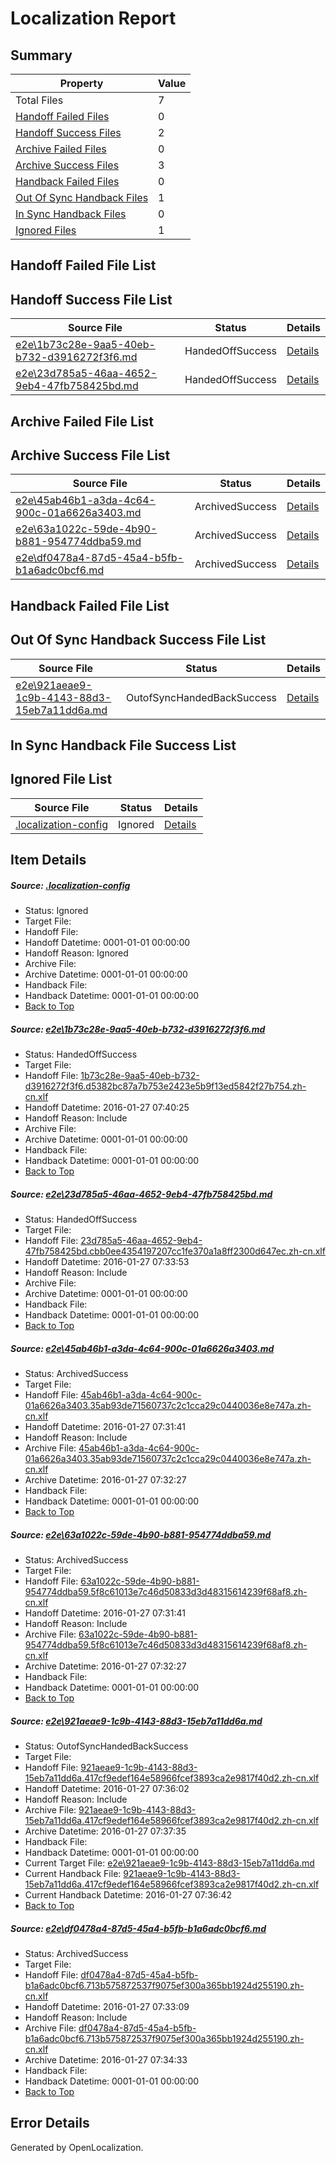 # <a name='report-top'></a> Localization Report

## Summary
 Property | Value 
 -------- | ----- 
 Total Files | 7
[ Handoff Failed Files ](#handoff-failed-list)| 0
[ Handoff Success Files ](#handoff-success-list)| 2
[ Archive Failed Files ](#archive-failed-list)| 0
[ Archive Success Files ](#archive-success-list)| 3
[ Handback Failed Files ](#handback-failed-list)| 0
[ Out Of Sync Handback Files ](#outofsync-handback-success-list)| 1
[ In Sync Handback Files ](#insync-handback-success-list)| 0
[ Ignored Files ](#ignored-list)| 1

## <a name='handoff-failed-list'></a> Handoff Failed File List

## <a name='handoff-success-list'></a> Handoff Success File List
 Source File | Status | Details 
 ----------- | ------ | ------- 
 [e2e\1b73c28e-9aa5-40eb-b732-d3916272f3f6.md](https://github.com/OpenLocalizationTest/oltest/blob/a2f6c80cacb9cd8886ae9897b7d4c5d5b8b20eda/e2e/1b73c28e-9aa5-40eb-b732-d3916272f3f6.md) | HandedOffSuccess | [Details](#7906ca4274132cf93865bd6a3075fc983bb8d0e81)
 [e2e\23d785a5-46aa-4652-9eb4-47fb758425bd.md](https://github.com/OpenLocalizationTest/oltest/blob/6fa5740a8bb49275a148b840d8f4fca62ebf6958/e2e/23d785a5-46aa-4652-9eb4-47fb758425bd.md) | HandedOffSuccess | [Details](#e953a303714f97d33aa3277740b6717a189f1f7c2)

## <a name='archive-failed-list'></a> Archive Failed File List

## <a name='archive-success-list'></a> Archive Success File List
 Source File | Status | Details 
 ----------- | ------ | ------- 
 [e2e\45ab46b1-a3da-4c64-900c-01a6626a3403.md](https://github.com/OpenLocalizationTest/oltest/blob/8fac9b1e550a535ad10baa7bca75bff31cb923ea/e2e/45ab46b1-a3da-4c64-900c-01a6626a3403.md) | ArchivedSuccess | [Details](#00abb13b4af65c6907df7dda8f09eb16e05e91633)
 [e2e\63a1022c-59de-4b90-b881-954774ddba59.md](https://github.com/OpenLocalizationTest/oltest/blob/8fac9b1e550a535ad10baa7bca75bff31cb923ea/e2e/63a1022c-59de-4b90-b881-954774ddba59.md) | ArchivedSuccess | [Details](#629cb9cb9c6cad13b9fec42748683d0fdd4fceec4)
 [e2e\df0478a4-87d5-45a4-b5fb-b1a6adc0bcf6.md](https://github.com/OpenLocalizationTest/oltest/blob/77533fbea6300670f8af1ce230ec8d50e7afdbf0/e2e/df0478a4-87d5-45a4-b5fb-b1a6adc0bcf6.md) | ArchivedSuccess | [Details](#f26b6bdb7d9dc871346cb1878c9201c35f9147aa6)

## <a name='handback-failed-list'></a> Handback Failed File List

## <a name='outofsync-handback-success-list'></a> Out Of Sync Handback Success File List
 Source File | Status | Details 
 ----------- | ------ | ------- 
 [e2e\921aeae9-1c9b-4143-88d3-15eb7a11dd6a.md](https://github.com/OpenLocalizationTest/oltest/blob/6ebaec0363fab07c67f60138cf97a375cda68348/e2e/921aeae9-1c9b-4143-88d3-15eb7a11dd6a.md) | OutofSyncHandedBackSuccess | [Details](#cbf4cf3213395708f6ab2b7d48510b345807dbad5)

## <a name='insync-handback-success-list'></a> In Sync Handback File Success List

## <a name='ignored-list'></a> Ignored File List
 Source File | Status | Details 
 ----------- | ------ | ------- 
 [.localization-config](https://github.com/OpenLocalizationTest/oltest/blob/a2f6c80cacb9cd8886ae9897b7d4c5d5b8b20eda/.localization-config) | Ignored | [Details](#e4725be8631cbe979bbe0fa8b97cd75f1fd41d4d0)

## Item Details
##### <a name='e4725be8631cbe979bbe0fa8b97cd75f1fd41d4d0'></a> Source: [.localization-config](https://github.com/OpenLocalizationTest/oltest/blob/a2f6c80cacb9cd8886ae9897b7d4c5d5b8b20eda/.localization-config)
* Status: Ignored
* Target File: 
* Handoff File: 
* Handoff Datetime: 0001-01-01 00:00:00
* Handoff Reason: Ignored
* Archive File: 
* Archive Datetime: 0001-01-01 00:00:00
* Handback File: 
* Handback Datetime: 0001-01-01 00:00:00
* [Back to Top](#report-top)

##### <a name='7906ca4274132cf93865bd6a3075fc983bb8d0e81'></a> Source: [e2e\1b73c28e-9aa5-40eb-b732-d3916272f3f6.md](https://github.com/OpenLocalizationTest/oltest/blob/a2f6c80cacb9cd8886ae9897b7d4c5d5b8b20eda/e2e/1b73c28e-9aa5-40eb-b732-d3916272f3f6.md)
* Status: HandedOffSuccess
* Target File: 
* Handoff File: [1b73c28e-9aa5-40eb-b732-d3916272f3f6.d5382bc87a7b753e2423e5b9f13ed5842f27b754.zh-cn.xlf](https://github.com/OpenLocalizationTestOrg/olhandoff/blob/1ef590e8cbc690d66cdff79cdc16b15b5ea1650f/ol-handoff/OpenLocalizationTestOrg/oltest.zh-cn/tianzh/1b73c28e-9aa5-40eb-b732-d3916272f3f6.d5382bc87a7b753e2423e5b9f13ed5842f27b754.zh-cn.xlf)
* Handoff Datetime: 2016-01-27 07:40:25
* Handoff Reason: Include
* Archive File: 
* Archive Datetime: 0001-01-01 00:00:00
* Handback File: 
* Handback Datetime: 0001-01-01 00:00:00
* [Back to Top](#report-top)

##### <a name='e953a303714f97d33aa3277740b6717a189f1f7c2'></a> Source: [e2e\23d785a5-46aa-4652-9eb4-47fb758425bd.md](https://github.com/OpenLocalizationTest/oltest/blob/6fa5740a8bb49275a148b840d8f4fca62ebf6958/e2e/23d785a5-46aa-4652-9eb4-47fb758425bd.md)
* Status: HandedOffSuccess
* Target File: 
* Handoff File: [23d785a5-46aa-4652-9eb4-47fb758425bd.cbb0ee4354197207cc1fe370a1a8ff2300d647ec.zh-cn.xlf](https://github.com/OpenLocalizationTestOrg/olhandoff/blob/e58a40df12b684ef17aab895745690ead858f418/ol-handoff/OpenLocalizationTestOrg/oltest.zh-cn/tianzh/23d785a5-46aa-4652-9eb4-47fb758425bd.cbb0ee4354197207cc1fe370a1a8ff2300d647ec.zh-cn.xlf)
* Handoff Datetime: 2016-01-27 07:33:53
* Handoff Reason: Include
* Archive File: 
* Archive Datetime: 0001-01-01 00:00:00
* Handback File: 
* Handback Datetime: 0001-01-01 00:00:00
* [Back to Top](#report-top)

##### <a name='00abb13b4af65c6907df7dda8f09eb16e05e91633'></a> Source: [e2e\45ab46b1-a3da-4c64-900c-01a6626a3403.md](https://github.com/OpenLocalizationTest/oltest/blob/8fac9b1e550a535ad10baa7bca75bff31cb923ea/e2e/45ab46b1-a3da-4c64-900c-01a6626a3403.md)
* Status: ArchivedSuccess
* Target File: 
* Handoff File: [45ab46b1-a3da-4c64-900c-01a6626a3403.35ab93de71560737c2c1cca29c0440036e8e747a.zh-cn.xlf](https://github.com/OpenLocalizationTestOrg/olhandoff/blob/50058f9b0fcab5b8799280224081f6f55d21ae2a/ol-handoff/OpenLocalizationTestOrg/oltest.zh-cn/tianzh/45ab46b1-a3da-4c64-900c-01a6626a3403.35ab93de71560737c2c1cca29c0440036e8e747a.zh-cn.xlf)
* Handoff Datetime: 2016-01-27 07:31:41
* Handoff Reason: Include
* Archive File: [45ab46b1-a3da-4c64-900c-01a6626a3403.35ab93de71560737c2c1cca29c0440036e8e747a.zh-cn.xlf](https://github.com/OpenLocalizationTestOrg/olhandoff/blob/8ebf85064addfaf758a18dd2232e1cd47c362b9f/ol-handoff/OpenLocalizationTestOrg/oltest.zh-cn/tianzh/archive/45ab46b1-a3da-4c64-900c-01a6626a3403.35ab93de71560737c2c1cca29c0440036e8e747a.zh-cn.xlf)
* Archive Datetime: 2016-01-27 07:32:27
* Handback File: 
* Handback Datetime: 0001-01-01 00:00:00
* [Back to Top](#report-top)

##### <a name='629cb9cb9c6cad13b9fec42748683d0fdd4fceec4'></a> Source: [e2e\63a1022c-59de-4b90-b881-954774ddba59.md](https://github.com/OpenLocalizationTest/oltest/blob/8fac9b1e550a535ad10baa7bca75bff31cb923ea/e2e/63a1022c-59de-4b90-b881-954774ddba59.md)
* Status: ArchivedSuccess
* Target File: 
* Handoff File: [63a1022c-59de-4b90-b881-954774ddba59.5f8c61013e7c46d50833d3d48315614239f68af8.zh-cn.xlf](https://github.com/OpenLocalizationTestOrg/olhandoff/blob/50058f9b0fcab5b8799280224081f6f55d21ae2a/ol-handoff/OpenLocalizationTestOrg/oltest.zh-cn/tianzh/63a1022c-59de-4b90-b881-954774ddba59.5f8c61013e7c46d50833d3d48315614239f68af8.zh-cn.xlf)
* Handoff Datetime: 2016-01-27 07:31:41
* Handoff Reason: Include
* Archive File: [63a1022c-59de-4b90-b881-954774ddba59.5f8c61013e7c46d50833d3d48315614239f68af8.zh-cn.xlf](https://github.com/OpenLocalizationTestOrg/olhandoff/blob/8ebf85064addfaf758a18dd2232e1cd47c362b9f/ol-handoff/OpenLocalizationTestOrg/oltest.zh-cn/tianzh/archive/63a1022c-59de-4b90-b881-954774ddba59.5f8c61013e7c46d50833d3d48315614239f68af8.zh-cn.xlf)
* Archive Datetime: 2016-01-27 07:32:27
* Handback File: 
* Handback Datetime: 0001-01-01 00:00:00
* [Back to Top](#report-top)

##### <a name='cbf4cf3213395708f6ab2b7d48510b345807dbad5'></a> Source: [e2e\921aeae9-1c9b-4143-88d3-15eb7a11dd6a.md](https://github.com/OpenLocalizationTest/oltest/blob/6ebaec0363fab07c67f60138cf97a375cda68348/e2e/921aeae9-1c9b-4143-88d3-15eb7a11dd6a.md)
* Status: OutofSyncHandedBackSuccess
* Target File: 
* Handoff File: [921aeae9-1c9b-4143-88d3-15eb7a11dd6a.417cf9edef164e58966fcef3893ca2e9817f40d2.zh-cn.xlf](https://github.com/OpenLocalizationTestOrg/olhandoff/blob/11523334de63af34c14075e5dba9a9358b83e037/ol-handoff/OpenLocalizationTestOrg/oltest.zh-cn/tianzh/921aeae9-1c9b-4143-88d3-15eb7a11dd6a.417cf9edef164e58966fcef3893ca2e9817f40d2.zh-cn.xlf)
* Handoff Datetime: 2016-01-27 07:36:02
* Handoff Reason: Include
* Archive File: [921aeae9-1c9b-4143-88d3-15eb7a11dd6a.417cf9edef164e58966fcef3893ca2e9817f40d2.zh-cn.xlf](https://github.com/OpenLocalizationTestOrg/olhandoff/blob/72b58ddadedba7f13c209497332dbabf8d46a905/ol-handoff/OpenLocalizationTestOrg/oltest.zh-cn/tianzh/archive/921aeae9-1c9b-4143-88d3-15eb7a11dd6a.417cf9edef164e58966fcef3893ca2e9817f40d2.zh-cn.xlf)
* Archive Datetime: 2016-01-27 07:37:35
* Handback File: 
* Handback Datetime: 0001-01-01 00:00:00
* Current Target File: [e2e\921aeae9-1c9b-4143-88d3-15eb7a11dd6a.md](https://github.com/OpenLocalizationTestOrg/oltest.zh-cn/blob/6b7f076c775c11473f83773f059bb61f2cd72ebf/e2e/921aeae9-1c9b-4143-88d3-15eb7a11dd6a.md)
* Current Handback File: [921aeae9-1c9b-4143-88d3-15eb7a11dd6a.417cf9edef164e58966fcef3893ca2e9817f40d2.zh-cn.xlf](https://github.com/OpenLocalizationTestOrg/olhandback/blob/d9ae8abfc8fea8a09e13027ae4cd27a9eae2465f/ol-handback/OpenLocalizationTestOrg/oltest.zh-cn/tianzh/921aeae9-1c9b-4143-88d3-15eb7a11dd6a.417cf9edef164e58966fcef3893ca2e9817f40d2.zh-cn.xlf)
* Current Handback Datetime: 2016-01-27 07:36:42
* [Back to Top](#report-top)

##### <a name='f26b6bdb7d9dc871346cb1878c9201c35f9147aa6'></a> Source: [e2e\df0478a4-87d5-45a4-b5fb-b1a6adc0bcf6.md](https://github.com/OpenLocalizationTest/oltest/blob/77533fbea6300670f8af1ce230ec8d50e7afdbf0/e2e/df0478a4-87d5-45a4-b5fb-b1a6adc0bcf6.md)
* Status: ArchivedSuccess
* Target File: 
* Handoff File: [df0478a4-87d5-45a4-b5fb-b1a6adc0bcf6.713b575872537f9075ef300a365bb1924d255190.zh-cn.xlf](https://github.com/OpenLocalizationTestOrg/olhandoff/blob/472ec814278aedaac6dec70e97ccb5c73e22f1cd/ol-handoff/OpenLocalizationTestOrg/oltest.zh-cn/tianzh/df0478a4-87d5-45a4-b5fb-b1a6adc0bcf6.713b575872537f9075ef300a365bb1924d255190.zh-cn.xlf)
* Handoff Datetime: 2016-01-27 07:33:09
* Handoff Reason: Include
* Archive File: [df0478a4-87d5-45a4-b5fb-b1a6adc0bcf6.713b575872537f9075ef300a365bb1924d255190.zh-cn.xlf](https://github.com/OpenLocalizationTestOrg/olhandoff/blob/5368fdd56d94af210e2f0bed8b6148d4f96d0d6f/ol-handoff/OpenLocalizationTestOrg/oltest.zh-cn/tianzh/archive/df0478a4-87d5-45a4-b5fb-b1a6adc0bcf6.713b575872537f9075ef300a365bb1924d255190.zh-cn.xlf)
* Archive Datetime: 2016-01-27 07:34:33
* Handback File: 
* Handback Datetime: 0001-01-01 00:00:00
* [Back to Top](#report-top)


## Error Details

Generated by OpenLocalization.
